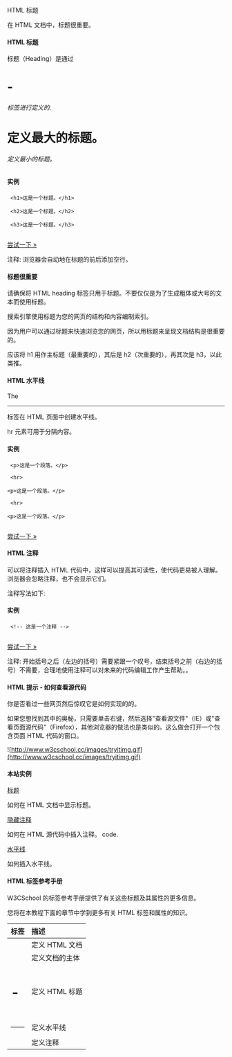  HTML 标题
 
在 HTML 文档中，标题很重要。

 

#### HTML 标题

 标题（Heading）是通过 <h1> - <h6> 标签进行定义的.

 <h1> 定义最大的标题。 <h6> 定义最小的标题。

  
#### 实例

 
```
 <h1>这是一个标题。</h1>

 <h2>这是一个标题。</h2>

 <h3>这是一个标题。</h3> 


```
 

[尝试一下 »](http://www.w3cschool.cc/try/try.php?filename=tryhtml_headers) 

 注释: 浏览器会自动地在标题的前后添加空行。

 

#### 标题很重要

 请确保将 HTML heading 标签只用于标题。不要仅仅是为了生成粗体或大号的文本而使用标题。 

 搜索引擎使用标题为您的网页的结构和内容编制索引。

 因为用户可以通过标题来快速浏览您的网页，所以用标题来呈现文档结构是很重要的。

 应该将 h1 用作主标题（最重要的），其后是 h2（次重要的），再其次是 h3，以此类推。

 

#### HTML 水平线

 The <hr> 标签在 HTML 页面中创建水平线。



 hr 元素可用于分隔内容。

  
#### 实例

 
```
 <p>这是一个段落。</p>

 <hr>

<p>这是一个段落。</p>

 <hr>

<p>这是一个段落。</p> 


```
 

[尝试一下 »](http://www.w3cschool.cc/try/try.php?filename=tryhtml_hr) 

 



#### HTML 注释

 可以将注释插入 HTML 代码中，这样可以提高其可读性，使代码更易被人理解。浏览器会忽略注释，也不会显示它们。

 注释写法如下:

  
#### 实例

 
```
 <!-- 这是一个注释 --> 


```
 

[尝试一下 »](http://www.w3cschool.cc/try/try.php?filename=tryhtml_comment) 

 注释: 开始括号之后（左边的括号）需要紧跟一个叹号，结束括号之前（右边的括号）不需要，合理地使用注释可以对未来的代码编辑工作产生帮助。。

 

#### HTML 提示 - 如何查看源代码

 你是否看过一些网页然后惊叹它是如何实现的的。

 如果您想找到其中的奥秘，只需要单击右键，然后选择"查看源文件"（IE）或"查看页面源代码"（Firefox），其他浏览器的做法也是类似的。这么做会打开一个包含页面 HTML 代码的窗口。

 
 ![http://www.w3cschool.cc/images/tryitimg.gif](http://www.w3cschool.cc/images/tryitimg.gif)
#### 本站实例

 

 [标题](http://www.w3cschool.cc/try/try.php?filename=tryhtml_headers)

 如何在 HTML 文档中显示标题。

 [隐藏注释](http://www.w3cschool.cc/try/try.php?filename=tryhtml_comment)

 如何在 HTML 源代码中插入注释。 code. 

  [水平线](http://www.w3cschool.cc/try/try.php?filename=tryhtml_hr)

 如何插入水平线。

 

#### HTML 标签参考手册

 W3CSchool 的标签参考手册提供了有关这些标题及其属性的更多信息。

 您将在本教程下面的章节中学到更多有关 HTML 标签和属性的知识。

 

|标签|描述|
|:--|:--|
|<html>|定义 HTML 文档|
|<body>| 定义文档的主体|
|<h1> - <h6>| 定义 HTML 标题|
|<hr>| 定义水平线|
|<!--...-->|定义注释|



